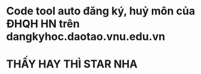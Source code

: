 # Code tool auto đăng ký, huỷ môn của ĐHQH HN trên dangkyhoc.daotao.vnu.edu.vn
# THẤY HAY THÌ STAR NHA
